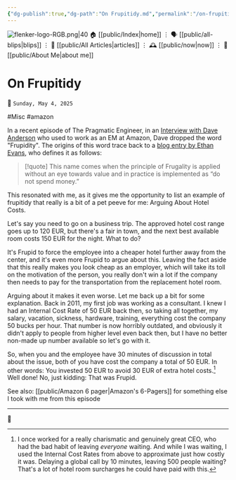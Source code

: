 ```yaml
---
{"dg-publish":true,"dg-path":"On Frupitidy.md","permalink":"/on-frupitidy/","title":"On Frupitidy","created":"2025-05-04T21:27:35","updated":"2025-05-04T21:50:10"}
---
```



<div class="transclusion internal-embed is-loaded"><div class="markdown-embed">




![flenker-logo-RGB.png|40](/img/user/attachments/flenker-logo-RGB.png)
🏠 [[public/Index\|home]]  ⋮ 🗣️ [[public/all-blips\|blips]] ⋮  📝 [[public/All Articles\|articles]]  ⋮ 🕰️ [[public/now\|now]] ⋮ 🪪 [[public/About Me\|about me]]


</div></div>


# On Frupitidy
<p><span>📆 <code>Sunday, May 4, 2025</code></span></p>
#Misc #amazon

In a recent episode of The Pragmatic Engineer, in an [Interview with Dave Anderson](https://newsletter.pragmaticengineer.com/p/working-at-amazon-as-a-software-engineer) who used to work as an EM at Amazon, Dave dropped the word "Frupidity". The origins of this word trace back to a [blog entry by Ethan Evans](https://medium.com/@ezcoach1/degenerate-leadership-principles-7bed855d4be4), who defines it as follows:

> [!quote]
> This name comes when the principle of Frugality is applied without an eye towards value and in practice is implemented as “do not spend money.”

This resonated with me, as it gives me the opportunity to list an example of frupitidy that really is a bit of a pet peeve for me: Arguing About Hotel Costs.

Let's say you need to go on a business trip. The approved hotel cost range goes up to 120 EUR, but there's a fair in town, and the next best available room costs 150 EUR for the night. What to do?

It's Frupid to force the employee into a cheaper hotel further away from the center, and it's even more Frupid to argue about this.
Leaving the fact aside that this really makes you look cheap as an employer, which will take its toll on the motivation of the person, you really don't win a lot if the company then needs to pay for the transportation from the replacement hotel room.

Arguing about it makes it even worse. Let me back up a bit for some explanation.
Back in 2011, my first job was working as a consultant. I knew I had an Internal Cost Rate of 50 EUR back then, so taking all together, my salary, vacation, sickness, hardware, training, everything cost the company 50 bucks per hour. That number is now horribly outdated, and obviously it didn't apply to people from higher level even back then, but I have no better non-made up number available so let's go with it.

So, when you and the employee have 30 minutes of discussion in total about the issue, both of you have cost the company a total of 50 EUR. In other words: You invested 50 EUR to avoid 30 EUR of extra hotel costs.[^1] Well done! No, just kidding: That was Frupid.

See also: [[public/Amazon 6 pager\|Amazon's 6-Pagers]] for something else I took with me from this episode

- - -

👾

[^1]: I once worked for a really charismatic and genuinely great CEO, who had the bad habit of leaving _everyone_ waiting. And while I was waiting, I used the Internal Cost Rates from above to approximate just how costly it was. Delaying a global call by 10 minutes, leaving 500 people waiting? That's a lot of hotel room surcharges he could have paid with this.
